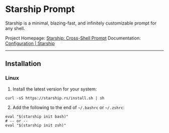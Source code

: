 # Starship Prompt
Starship is a minimal, blazing-fast, and infinitely customizable prompt for any shell. 

Project Homepage: [Starship: Cross-Shell Prompt](https://starship.rs/)
Documentation: [Configuration | Starship](https://starship.rs/config/)

---

## Installation

### Linux
1. Install the latest version for your system:
```
curl -sS https://starship.rs/install.sh | sh
```
2. Add the following to the end of `~/.bashrc` or `~/.zshrc`:
```
eval "$(starship init bash)"
# -- or --
eval "$(starship init zsh)"
```
